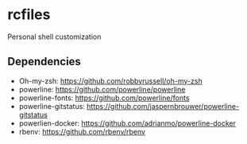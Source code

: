 # rcfiles
Personal shell customization

## Dependencies
- Oh-my-zsh: https://github.com/robbyrussell/oh-my-zsh
- powerline: https://github.com/powerline/powerline
- powerline-fonts: https://github.com/powerline/fonts
- powerline-gitstatus: https://github.com/jaspernbrouwer/powerline-gitstatus
- powerlien-docker: https://github.com/adrianmo/powerline-docker
- rbenv: https://github.com/rbenv/rbenv
